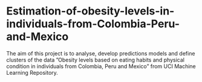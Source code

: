 # Estimation-of-obesity-levels-in-individuals-from-Colombia-Peru-and-Mexico
The aim of this project is to analyse, develop predictions models and define clusters of the data ”Obesity levels based on eating habits and physical condition in individuals from Colombia, Peru and Mexico” from UCI Machine Learning Repository.
